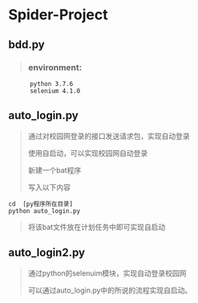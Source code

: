 # Spider-Project

## bdd.py

> ### environment:

          python 3.7.6
          selenium 4.1.0 



## auto_login.py

> 通过对校园网登录的接口发送请求包，实现自动登录
>
> 使用自启动，可以实现校园网自动登录
>
> 新建一个bat程序
>
> 写入以下内容


```
cd  [py程序所在目录]
python auto_login.py
```

>  将该bat文件放在计划任务中即可实现自启动



## auto_login2.py

>通过python的selenuim模块，实现自动登录校园网
>
>可以通过auto_login.py中的所说的流程实现自启动。
